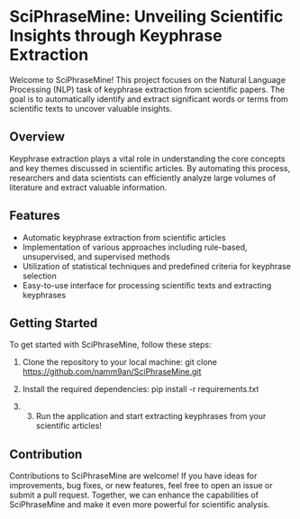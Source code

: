 # SciPhraseMine: Unveiling Scientific Insights through Keyphrase Extraction

Welcome to SciPhraseMine! This project focuses on the Natural Language Processing (NLP) task of keyphrase extraction from scientific papers. The goal is to automatically identify and extract significant words or terms from scientific texts to uncover valuable insights.

## Overview

Keyphrase extraction plays a vital role in understanding the core concepts and key themes discussed in scientific articles. By automating this process, researchers and data scientists can efficiently analyze large volumes of literature and extract valuable information.

## Features

- Automatic keyphrase extraction from scientific articles
- Implementation of various approaches including rule-based, unsupervised, and supervised methods
- Utilization of statistical techniques and predefined criteria for keyphrase selection
- Easy-to-use interface for processing scientific texts and extracting keyphrases

## Getting Started

To get started with SciPhraseMine, follow these steps:

1. Clone the repository to your local machine:
git clone https://github.com/namm9an/SciPhraseMine.git

2. Install the required dependencies: pip install -r requirements.txt
3. 3. Run the application and start extracting keyphrases from your scientific articles!

## Contribution

Contributions to SciPhraseMine are welcome! If you have ideas for improvements, bug fixes, or new features, feel free to open an issue or submit a pull request. Together, we can enhance the capabilities of SciPhraseMine and make it even more powerful for scientific analysis.
